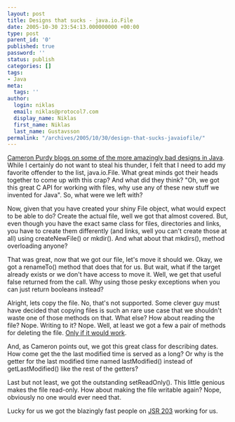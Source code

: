 ```yaml
---
layout: post
title: Designs that sucks - java.io.File
date: 2005-10-30 23:54:13.000000000 +00:00
type: post
parent_id: '0'
published: true
password: ''
status: publish
categories: []
tags:
- Java
meta:
  tags: ''
author:
  login: niklas
  email: niklas@protocol7.com
  display_name: Niklas
  first_name: Niklas
  last_name: Gustavsson
permalink: "/archives/2005/10/30/design-that-sucks-javaiofile/"
---
```

[Cameron Purdy blogs on some of the more amazingly bad designs in Java](http://www.jroller.com/page/cpurdy/20051030). While I certainly do not want to steal his thunder, I felt that I need to add my favorite offender to the list, java.io.File. What great minds got their heads together to come up with this crap? And what did they think? "Oh, we got this great C API for working with files, why use any of these new stuff we invented for Java". So, what were we left with?

Now, given that you have created your shiny File object, what would expect to be able to do? Create the actual file, well we got that almost covered. But, even though you have the exact same class for files, directories and links, you have to create them differently (and links, well you can't create those at all) using createNewFile() or mkdir(). And what about that mkdirs(), method overloading anyone?

That was great, now that we got our file, let's move it should we. Okay, we got a renameTo() method that does that for us. But wait, what if the target already exists or we don't have access to move it. Well, we get that useful false returned from the call. Why using those pesky exceptions when you can just return booleans instead?

Alright, lets copy the file. No, that's not supported. Some clever guy must have decided that copying files is such an rare use case that we shouldn't waste one of those methods on that. What else? How about reading the file? Nope. Writing to it? Nope. Well, at least we got a few a pair of methods for deleting the file. [Only if it would work](http://blogs.codehaus.org/people/vmassol/archives/001036_id_love_reusable_ant_tasks.html).

And, as Cameron points out, we got this great class for describing dates. How come get the the last modified time is served as a long? Or why is the getter for the last modified time named lastModified() instead of getLastModified() like the rest of the getters?

Last but not least, we got the outstanding setReadOnly(). This little genious makes the file read-only. How about making the file writable again? Nope, obviously no one would ever need that.

Lucky for us we got the blazingly fast people on [JSR 203](http://www.jcp.org/en/jsr/detail?id=203) working for us.

